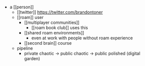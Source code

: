 - a [[person]]
	- [[twitter]] https://twitter.com/brandontoner
	- [[roam]] user
		- [[multiplayer communities]]
			- [[roam book club]] uses this
		- [[shared roam environments]]
			- even at work with people without roam experience
		- [[second brain]] course
	- pipeline
		- private chaotic -> public chaotic -> public polished (digital garden)